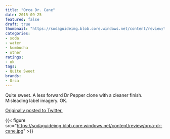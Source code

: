```yaml
---
title: "Orca Dr. Cane"
date: 2015-09-25
featured: false
draft: true
thumbnail: "https://sodaguideimg.blob.core.windows.net/content/review/thumbs/orca-dr-cane.jpg"
categories:
- soda
- water
- kombucha
- other
ratings:
- ok
tags:
- Quite Sweet
brands:
- Orca
---
```


Quite sweet. A less forward Dr Pepper clone with a cleaner finish. Misleading label imagery. OK.

[Originally posted to Twitter.](https://twitter.com/Cavorter/status/647500562473291776)

{{< figure src="https://sodaguideimg.blob.core.windows.net/content/review/orca-dr-cane.jpg" >}}

